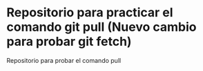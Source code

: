# Repositorio para practicar el comando git pull (Nuevo cambio para probar git fetch)
Repositorio para probar el comando pull
